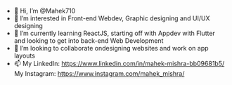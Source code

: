 - 👋 Hi, I’m @Mahek710
- 👀 I’m interested in Front-end Webdev, Graphic designing and UI/UX designing
- 🌱 I’m currently learning ReactJS, starting off with Appdev with Flutter and looking to get into back-end Web Development
- 💞️ I’m looking to collaborate ondesigning websites and work on app layouts
- 📫 My LinkedIn: https://www.linkedin.com/in/mahek-mishra-bb09681b5/
      My Instagram: https://www.instagram.com/mahek_mishra/


